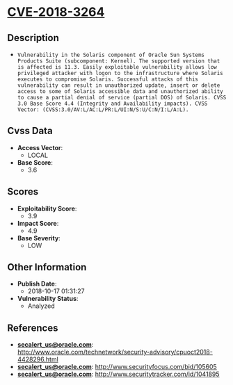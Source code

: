 
# [CVE-2018-3264](https://cve.mitre.org/cgi-bin/cvename.cgi?name=CVE-2018-3264)

## Description

- `Vulnerability in the Solaris component of Oracle Sun Systems Products Suite (subcomponent: Kernel). The supported version that is affected is 11.3. Easily exploitable vulnerability allows low privileged attacker with logon to the infrastructure where Solaris executes to compromise Solaris. Successful attacks of this vulnerability can result in unauthorized update, insert or delete access to some of Solaris accessible data and unauthorized ability to cause a partial denial of service (partial DOS) of Solaris. CVSS 3.0 Base Score 4.4 (Integrity and Availability impacts). CVSS Vector: (CVSS:3.0/AV:L/AC:L/PR:L/UI:N/S:U/C:N/I:L/A:L).`

## Cvss Data

- **Access Vector**:
  - LOCAL
- **Base Score**:
  - 3.6

## Scores

- **Exploitability Score**:
  - 3.9
- **Impact Score**:
  - 4.9
- **Base Severity**:
  - LOW

## Other Information

- **Publish Date**:
  - 2018-10-17 01:31:27
- **Vulnerability Status**:
  - Analyzed

## References

- **secalert_us@oracle.com**: http://www.oracle.com/technetwork/security-advisory/cpuoct2018-4428296.html
- **secalert_us@oracle.com**: http://www.securityfocus.com/bid/105605
- **secalert_us@oracle.com**: http://www.securitytracker.com/id/1041895
